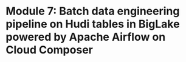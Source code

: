 # Module 7: Batch data engineering pipeline on Hudi tables in BigLake powered by Apache Airflow on Cloud Composer
